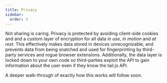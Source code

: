 ```yaml
---
title: Privacy
sidebar:
  order: 3
---
```


Not sharing is caring. Privacy is protected by avoiding client-side cookies and and a custom layer of encryption for all data _in use_, _in motion_ and _at rest_. This effectively makes data stored in devices unrecognizable, and prevents data from being snatched and used for fingerprinting by third-party services and rogue browser extensions. Additionally, the data layer is locked down to your own code so third-parties exploit the API to gain information about the user even if they know the tail.js API.

A deeper walk-through of exactly how this works will follow soon.
